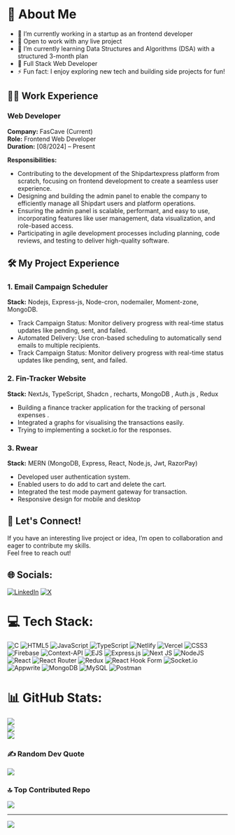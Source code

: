 # 💫 About Me

- 🔭 I’m currently working in a startup as an frontend developer 
- 🤝 Open to work with any live project  
- 🌱 I’m currently learning Data Structures and Algorithms (DSA) with a structured 3-month plan  
- 💬 Full Stack Web Developer  
- ⚡ Fun fact: I enjoy exploring new tech and building side projects for fun!  

## 🧑‍💻 Work Experience
### Web Developer  
**Company:** FasCave (Current)  
**Role:** Frontend Web Developer  
**Duration:** [08/2024] – Present  

**Responsibilities:**  
- Contributing to the development of the Shipdartexpress platform from scratch, focusing on frontend development to create a seamless user experience.  
- Designing and building the admin panel to enable the company to efficiently manage all Shipdart users and platform operations.  
- Ensuring the admin panel is scalable, performant, and easy to use, incorporating features like user management, data visualization, and role-based access.  
- Participating in agile development processes including planning, code reviews, and testing to deliver high-quality software.  

## 🛠️ My Project Experience

### 1. Email Campaign Scheduler
**Stack:**  Nodejs, Express-js,  Node-cron, nodemailer, Moment-zone, MongoDB.
- Track Campaign Status: Monitor delivery progress with real-time status updates like pending, sent, and failed.
- Automated Delivery: Use cron-based scheduling to automatically send emails to multiple recipients.
- Track Campaign Status: Monitor delivery progress with real-time status updates like pending, sent, and failed.
  
### 2. Fin-Tracker Website  
**Stack:** NextJs, TypeScript, Shadcn , recharts, MongoDB , Auth.js , Redux
- Building a finance tracker application for the tracking of personal expenses .
- Integrated a  graphs for visualising the transactions easily.
- Trying to implementing a socket.io for the responses.

### 3. Rwear
**Stack:** MERN (MongoDB, Express, React, Node.js, Jwt, RazorPay) 
- Developed user authentication system.
- Enabled users to do add to cart and delete the cart. 
- Integrated the test mode payment gateway for transaction.
- Responsive design for mobile and desktop


## 🚀 Let's Connect!

If you have an interesting live project or idea, I’m open to collaboration and eager to contribute my skills.  
Feel free to reach out!



## 🌐 Socials:
[![LinkedIn](https://img.shields.io/badge/LinkedIn-%230077B5.svg?logo=linkedin&logoColor=white)](https://linkedin.com/in/https://www.linkedin.com/in/kanav121/) [![X](https://img.shields.io/badge/X-black.svg?logo=X&logoColor=white)](https://x.com/https://x.com/KANAVKUMARRANA1?t=xrvRa09pKqkVh4-bZP6VWA&s=09) 

# 💻 Tech Stack:
![C](https://img.shields.io/badge/c-%2300599C.svg?style=for-the-badge&logo=c&logoColor=white) ![HTML5](https://img.shields.io/badge/html5-%23E34F26.svg?style=for-the-badge&logo=html5&logoColor=white) ![JavaScript](https://img.shields.io/badge/javascript-%23323330.svg?style=for-the-badge&logo=javascript&logoColor=%23F7DF1E) ![TypeScript](https://img.shields.io/badge/typescript-%23007ACC.svg?style=for-the-badge&logo=typescript&logoColor=white) ![Netlify](https://img.shields.io/badge/netlify-%23000000.svg?style=for-the-badge&logo=netlify&logoColor=#00C7B7) ![Vercel](https://img.shields.io/badge/vercel-%23000000.svg?style=for-the-badge&logo=vercel&logoColor=white) ![CSS3](https://img.shields.io/badge/css3-%231572B6.svg?style=for-the-badge&logo=css3&logoColor=white) ![Firebase](https://img.shields.io/badge/firebase-%23039BE5.svg?style=for-the-badge&logo=firebase) ![Context-API](https://img.shields.io/badge/Context--Api-000000?style=for-the-badge&logo=react) ![EJS](https://img.shields.io/badge/ejs-%23B4CA65.svg?style=for-the-badge&logo=ejs&logoColor=black) ![Express.js](https://img.shields.io/badge/express.js-%23404d59.svg?style=for-the-badge&logo=express&logoColor=%2361DAFB) ![Next JS](https://img.shields.io/badge/Next-black?style=for-the-badge&logo=next.js&logoColor=white) ![NodeJS](https://img.shields.io/badge/node.js-6DA55F?style=for-the-badge&logo=node.js&logoColor=white) ![React](https://img.shields.io/badge/react-%2320232a.svg?style=for-the-badge&logo=react&logoColor=%2361DAFB) ![React Router](https://img.shields.io/badge/React_Router-CA4245?style=for-the-badge&logo=react-router&logoColor=white) ![Redux](https://img.shields.io/badge/redux-%23593d88.svg?style=for-the-badge&logo=redux&logoColor=white) ![React Hook Form](https://img.shields.io/badge/React%20Hook%20Form-%23EC5990.svg?style=for-the-badge&logo=reacthookform&logoColor=white) ![Socket.io](https://img.shields.io/badge/Socket.io-black?style=for-the-badge&logo=socket.io&badgeColor=010101) ![Appwrite](https://img.shields.io/badge/Appwrite-%23FD366E.svg?style=for-the-badge&logo=appwrite&logoColor=white) ![MongoDB](https://img.shields.io/badge/MongoDB-%234ea94b.svg?style=for-the-badge&logo=mongodb&logoColor=white) ![MySQL](https://img.shields.io/badge/mysql-4479A1.svg?style=for-the-badge&logo=mysql&logoColor=white) ![Postman](https://img.shields.io/badge/Postman-FF6C37?style=for-the-badge&logo=postman&logoColor=white)
# 📊 GitHub Stats:
![](https://github-readme-stats.vercel.app/api?username=kanav789&theme=dark&hide_border=true&include_all_commits=false&count_private=false)<br/>
![](https://nirzak-streak-stats.vercel.app/?user=kanav789&theme=dark&hide_border=true)<br/>
![](https://github-readme-stats.vercel.app/api/top-langs/?username=kanav789&theme=dark&hide_border=true&include_all_commits=false&count_private=false&layout=compact)

### ✍️ Random Dev Quote
![](https://quotes-github-readme.vercel.app/api?type=horizontal&theme=radical)

### 🔝 Top Contributed Repo
![](https://github-contributor-stats.vercel.app/api?username=kanav789&limit=5&theme=dark&combine_all_yearly_contributions=true)

---
[![](https://visitcount.itsvg.in/api?id=kanav789&icon=0&color=0)](https://visitcount.itsvg.in)

<!-- Proudly created with GPRM ( https://gprm.itsvg.in ) -->
